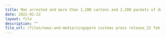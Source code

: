 ```yaml
---
title: Man arrested and more than 1,200 cartons and 2,200 packets of duty-unpaid cigarettes seized in operation
date: 2022-02-22
layout: file
description: ""
file_url: /files/news-and-media/singapore customs press release_22 feb 22_final.pdf
---
```

